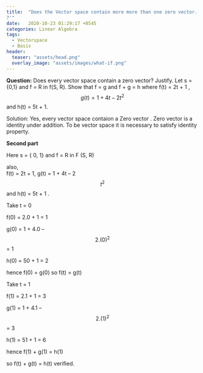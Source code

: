 ```yaml
---
title:  "Does the Vector space contain more more than one zero vector.
?'"
date:   2020-10-23 01:29:17 +0545
categories: Linear Algebra
tags:
  - Vectorspace
  - Basis
header:
  teaser: "assets/head.png"
  overlay_image: "assets/images/what-if.png"
---
```

**Question:** Does every vector space contain a zero vector? Justify. Let s = {0,1} and f = R in f(S, R). Show that f = g and f + g = h where f(t) = 2t + 1 , $$ g(t) = 1 + 4t - 2t^2 $$ and h(t) = 5t + 1.


Solution: Yes, every vector space contaion a Zero vector . Zero vector is a identity  under addition. To be vector space it is necessary to satisfy identity property.

  **Second part**
  
 Here s = { 0, 1} and f  = R in F (S, R)
 
 also,\
 f(t) = 2t + 1, g(t) = 1 + 4t – 2$$t^2$$ and h(t) = 5t + 1 .
 
 Take t = 0 
 
 f(0) = 2.0 + 1 = 1

g(0) = 1 + 4.0 – $$2.(0)^2 $$= 1

h(0) = 50 + 1 = 2 

hence f(0) = g(0) so f(t) = g(t)
        
Take  t = 1 

f(1) = 2.1 + 1 = 3

g(1) = 1 + 4.1 – $$2.(1)^2$$ = 3

h(1) = 51 + 1 = 6  

hence f(1) + g(1)  = h(1)

so f(t) + g(t) = h(t)  verified.

